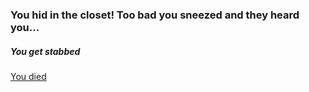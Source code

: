 ### You hid in the closet! Too bad you sneezed and they heard you...
##### You get stabbed

[You died](UR-DEAD.md)